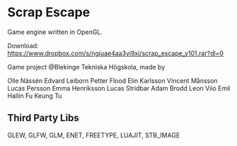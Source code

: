Scrap Escape
================
Game engine written in OpenGL.

Download:
https://www.dropbox.com/s/ngiuae4aa3yi9xi/scrap_escape_v101.rar?dl=0

Game project @Blekinge Tekniska Högskola, made by

Olle Nässén
Edvard Leiborn
Petter Flood
Elin Karlsson
Vincent Månsson
Lucas Persson
Emma Henriksson
Lucas Stridbar
Adam Brodd
Leon Viio
Emil Hallin
Fu Keung Tu

Third Party Libs
----------------

GLEW, GLFW, GLM, ENET, FREETYPE, LUAJIT, STB_IMAGE 
